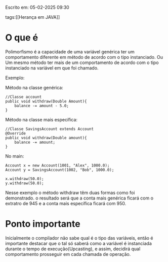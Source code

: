 Escrito em: 05-02-2025 09:30

tags:[[Herança em JAVA]]
# O que é

Polimorfismo é a capacidade de uma variável genérica ter um comportamento diferente em método de acordo com o tipo instanciado.
Ou
Um mesmo método ter mais de um comportamento de acordo com o tipo instanciado na variável em que foi chamado.

Exemplo:

Método na classe genérica:
```
//Classe account
public void withdraw(Double Amount){
	balance -= amount - 5.0;
}
```

Método na classe mais específica:
```
//Classe SavingsAccount extends Account
@Override
public void withdraw(Double amount){
	balance -= amount;
}
```

No main:
```
Account x = new Account(1001, "Alex", 1000.0);
Account y = SavingsAccount(1002, "Bob", 1000.0);

x.withdraw(50.0);
y.withdraw(50.0);
```

Nesse exemplo o método withdraw têm duas formas como foi demonstrado. o resultado será que a conta mais genérica ficará com o extratro de 945 e a conta mais específica ficará com 950.

# Ponto importante

Inicialmente o compilador não sabe qual é o tipo das variáveis, então é importante destacar que o tal só saberá como a variável é instanciada durante o tempo de execução(Upcasting), e assim, decidirá qual comportamento prosseguir em cada chamada de operação.
